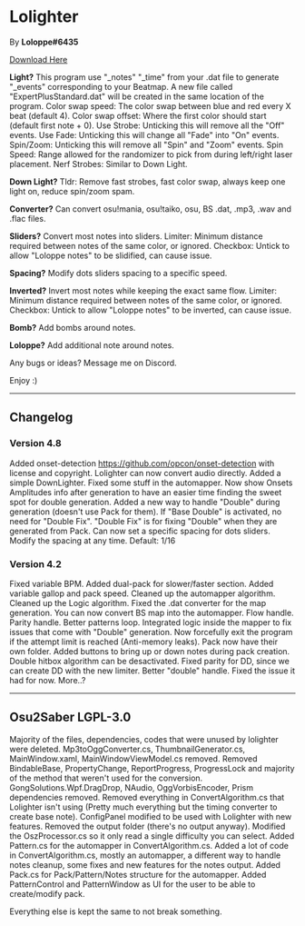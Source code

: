 # Lolighter 
By **Loloppe#6435**

[Download Here](https://github.com/Loloppe/Lolighter/releases/latest)

**Light?** This program use "_notes" "_time" from your .dat file to generate "_events" corresponding to your Beatmap. A new file called "ExpertPlusStandard.dat" will be created in the same location of the program. Color swap speed: The color swap between blue and red every X beat (default 4). Color swap offset: Where the first color should start (default first note + 0). Use Strobe: Unticking this will remove all the "Off" events. Use Fade: Unticking this will change all "Fade" into "On" events. Spin/Zoom: Unticking this will remove all "Spin" and "Zoom" events. Spin Speed: Range allowed for the randomizer to pick from during left/right laser placement. Nerf Strobes: Similar to Down Light.

**Down Light?** Tldr: Remove fast strobes, fast color swap, always keep one light on, reduce spin/zoom spam.

**Converter?** Can convert osu!mania, osu!taiko, osu, BS .dat, .mp3, .wav and .flac files.

**Sliders?** Convert most notes into sliders. Limiter: Minimum distance required between notes of the same color, or ignored. Checkbox: Untick to allow "Loloppe notes" to be slidified, can cause issue.

**Spacing?** Modify dots sliders spacing to a specific speed.

**Inverted?** Invert most notes while keeping the exact same flow. Limiter: Minimum distance required between notes of the same color, or ignored. Checkbox: Untick to allow "Loloppe notes" to be inverted, can cause issue.

**Bomb?** Add bombs around notes.

**Loloppe?** Add additional note around notes.

Any bugs or ideas? Message me on Discord.

Enjoy :)
___
## Changelog
### Version 4.8
Added onset-detection https://github.com/opcon/onset-detection with license and copyright.
Lolighter can now convert audio directly.
Added a simple DownLighter.
Fixed some stuff in the automapper.
Now show Onsets Amplitudes info after generation to have an easier time finding the sweet spot for double generation.
Added a new way to handle "Double" during generation (doesn't use Pack for them). If "Base Double" is activated, no need for "Double Fix". "Double Fix" is for fixing "Double" when they are generated from Pack.
Can now set a specific spacing for dots sliders. Modify the spacing at any time. Default: 1/16

### Version 4.2
Fixed variable BPM.
Added dual-pack for slower/faster section.
Added variable gallop and pack speed.
Cleaned up the automapper algorithm.
Cleaned up the Logic algorithm.
Fixed the .dat converter for the map generation.
You can now convert BS map into the automapper.
Flow handle.
Parity handle.
Better patterns loop.
Integrated logic inside the mapper to fix issues that come with "Double" generation.
Now forcefully exit the program if the attempt limit is reached (Anti-memory leaks).
Pack now have their own folder.
Added buttons to bring up or down notes during pack creation.
Double hitbox algorithm can be desactivated.
Fixed parity for DD, since we can create DD with the new limiter.
Better "double" handle. Fixed the issue it had for now.
More..?
___
## Osu2Saber LGPL-3.0
Majority of the files, dependencies, codes that were unused by lolighter were deleted.
Mp3toOggConverter.cs, ThumbnailGenerator.cs, MainWindow.xaml, MainWindowViewModel.cs removed.
Removed BindableBase, PropertyChange, ReportProgress, ProgressLock and majority of the method that weren't used for the conversion.
GongSolutions.Wpf.DragDrop, NAudio, OggVorbisEncoder, Prism dependencies removed.
Removed everything in ConvertAlgorithm.cs that Lolighter isn't using (Pretty much everything but the timing converter to create base note).
ConfigPanel modified to be used with Lolighter with new features.
Removed the output folder (there's no output anyway).
Modified the OszProcessor.cs so it only read a single difficulty you can select.
Added Pattern.cs for the automapper in ConvertAlgorithm.cs.
Added a lot of code in ConvertAlgorithm.cs, mostly an automapper, a different way to handle notes cleanup, some fixes and new features for the notes output.
Added Pack.cs for Pack/Pattern/Notes structure for the automapper.
Added PatternControl and PatternWindow as UI for the user to be able to create/modify pack.

Everything else is kept the same to not break something.
